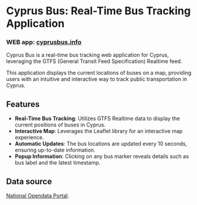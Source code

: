 # Cyprus Bus: Real-Time Bus Tracking Application

### WEB app: [cyprusbus.info](http://cyprusbus.info)

Cyprus Bus is a real-time bus tracking web application for Cyprus, leveraging the GTFS (General Transit Feed
Specification) Realtime feed.

This application displays the current locations of buses on a map, providing users with an intuitive and
interactive way to track public transportation in Cyprus.

## Features

- **Real-Time Bus Tracking**: Utilizes GTFS Realtime data to display the current positions of buses in Cyprus.
- **Interactive Map**: Leverages the Leaflet library for an interactive map experience.
- **Automatic Updates**: The bus locations are updated every 10 seconds, ensuring up-to-date information.
- **Popup Information**: Clicking on any bus marker reveals details such as bus label and the latest timestamp.

## Data source

[National Opendata Portal](https://www.data.gov.cy).
